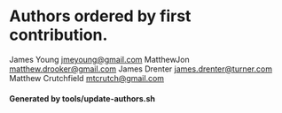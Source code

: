 # Authors ordered by first contribution.

James Young <jmeyoung@gmail.com>
MatthewJon <matthew.drooker@gmail.com>
James Drenter <james.drenter@turner.com>
Matthew Crutchfield <mtcrutch@gmail.com>

#### Generated by tools/update-authors.sh
